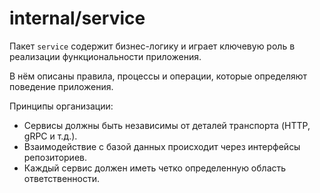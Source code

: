 # internal/service

Пакет `service` содержит бизнес-логику и играет ключевую роль в реализации функциональности приложения.

В нём описаны правила, процессы и операции, которые определяют поведение приложения.

Принципы организации:

- Сервисы должны быть независимы от деталей транспорта (HTTP, gRPC и т.д.).
- Взаимодействие с базой данных происходит через интерфейсы репозиториев.
- Каждый сервис должен иметь четко определенную область ответственности.
